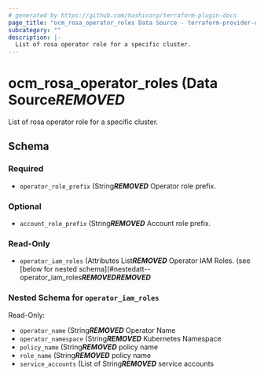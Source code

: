 ```yaml
---
# generated by https://github.com/hashicorp/terraform-plugin-docs
page_title: "ocm_rosa_operator_roles Data Source - terraform-provider-ocm"
subcategory: ""
description: |-
  List of rosa operator role for a specific cluster.
---
```


# ocm_rosa_operator_roles (Data Source***REMOVED***

List of rosa operator role for a specific cluster.



<!-- schema generated by tfplugindocs -->
## Schema

### Required

- `operator_role_prefix` (String***REMOVED*** Operator role prefix.

### Optional

- `account_role_prefix` (String***REMOVED*** Account role prefix.

### Read-Only

- `operator_iam_roles` (Attributes List***REMOVED*** Operator IAM Roles. (see [below for nested schema](#nestedatt--operator_iam_roles***REMOVED******REMOVED***

<a id="nestedatt--operator_iam_roles"></a>
### Nested Schema for `operator_iam_roles`

Read-Only:

- `operator_name` (String***REMOVED*** Operator Name
- `operator_namespace` (String***REMOVED*** Kubernetes Namespace
- `policy_name` (String***REMOVED*** policy name
- `role_name` (String***REMOVED*** policy name
- `service_accounts` (List of String***REMOVED*** service accounts


